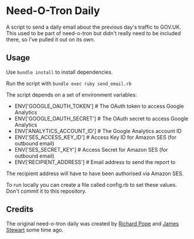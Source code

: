 # Need-O-Tron Daily

A script to send a daily email about the previous day's traffic to GOV.UK.
This used to be part of need-o-tron but didn't really need to be included
there, so I've pulled it out on its own.

## Usage

Use ```bundle install``` to install dependencies.

Run the script with ```bundle exec ruby send_email.rb```

The script depends on a set of environment variables:

* ENV['GOOGLE_OAUTH_TOKEN']   # The OAuth token to access Google Analytics
* ENV['GOOGLE_OAUTH_SECRET']  # The OAuth secret to access Google Analytics
* ENV['ANALYTICS_ACCOUNT_ID'] # The Google Analytics account ID
* ENV['SES_ACCESS_KEY_ID']    # Access Key ID for Amazon SES (for outbound email)
* ENV['SES_SECRET_KEY']       # Access Secret for Amazon SES (for outbound email)
* ENV['RECIPIENT_ADDRESS']    # Email address to send the report to

The recipient address will have to have been authorised via Amazon SES.

To run locally you can create a file called config.rb to set these values. Don't
commit it to this repository.

## Credits

The original need-o-tron daily was created by [Richard Pope](https://github.com/memespring) and [James Stewart](https://github.com/jystewart) some time ago.

